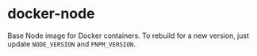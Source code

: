 # docker-node

Base Node image for Docker containers. To rebuild for a new version, just update `NODE_VERSION` and `PNPM_VERSION`.
